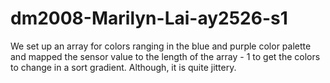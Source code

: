 # dm2008-Marilyn-Lai-ay2526-s1
We set up an array for colors ranging in the blue and purple color palette and mapped the sensor value to the length of the array - 1 to get the colors to change in a sort gradient. Although, it is quite jittery.